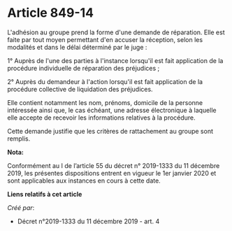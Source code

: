 # Article 849-14

L'adhésion au groupe prend la forme d'une demande de réparation. Elle est faite par tout moyen permettant d'en accuser la
réception, selon les modalités et dans le délai déterminé par le juge :

1° Auprès de l'une des parties à l'instance lorsqu'il est fait application de la procédure individuelle de réparation des
préjudices ;

2° Auprès du demandeur à l'action lorsqu'il est fait application de la procédure collective de liquidation des préjudices.

Elle contient notamment les nom, prénoms, domicile de la personne intéressée ainsi que, le cas échéant, une adresse
électronique à laquelle elle accepte de recevoir les informations relatives à la procédure.

Cette demande justifie que les critères de rattachement au groupe sont remplis.

**Nota:**

Conformément au I de l’article 55 du décret n° 2019-1333 du 11 décembre 2019, les présentes dispositions entrent en vigueur
le 1er janvier 2020 et sont applicables aux instances en cours à cette date.

**Liens relatifs à cet article**

_Créé par_:

  - Décret n°2019-1333 du 11 décembre 2019 - art. 4
